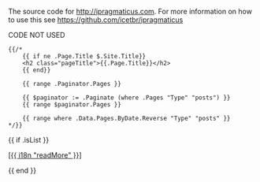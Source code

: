 The source code for http://ipragmaticus.com. For more information on how to use this see https://github.com/icetbr/ipragmaticus


CODE NOT USED

    {{/*
        {{ if ne .Page.Title $.Site.Title}}
        <h2 class="pageTitle">{{.Page.Title}}</h2>
        {{ end}}

        {{ range .Paginator.Pages }}

        {{ $paginator := .Paginate (where .Pages "Type" "posts") }}
        {{ range $paginator.Pages }}

        {{ range where .Data.Pages.ByDate.Reverse "Type" "posts" }}
    */}}



{{ if .isList }}
    <p><a href="{{ .c.Permalink }}" class="post-read-more">[{{ i18n "readMore" }}]</a></p>
{{ end }}
